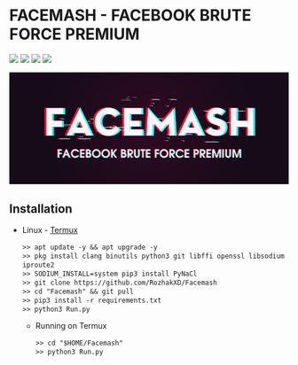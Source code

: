 # FACEMASH - FACEBOOK BRUTE FORCE PREMIUM

<p
<br>
  <img src="https://img.shields.io/badge/python-3.11-blue.svg">
  <img src="https://img.shields.io/badge/Author-Rozhak-green?style=flat-square">
  <img src="https://img.shields.io/badge/Open%20Source-No-cyan?style=flat-square">
  <img src="https://img.shields.io/badge/Written%20In-Python-blue?style=flat-square">
</p>

<p align="center">
  <img src="Data/Facemash.jpg">
</p>

## Installation

- Linux - [Termux](https://f-droid.org/repo/com.termux_118.apk)
  ```
  >> apt update -y && apt upgrade -y
  >> pkg install clang binutils python3 git libffi openssl libsodium iproute2 
  >> SODIUM_INSTALL=system pip3 install PyNaCl
  >> git clone https://github.com/RozhakXD/Facemash
  >> cd "Facemash" && git pull
  >> pip3 install -r requirements.txt
  >> python3 Run.py
  ```
  - Running on Termux
    ```
    >> cd "$HOME/Facemash"
    >> python3 Run.py
